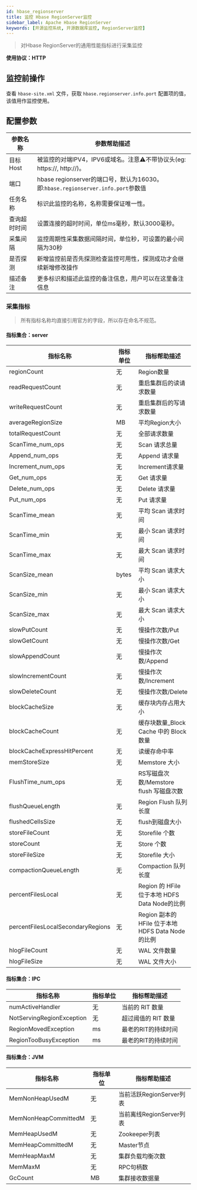 ```yaml
---
id: hbase_regionserver  
title: 监控 Hbase RegionServer监控    
sidebar_label: Apache Hbase RegionServer
keywords: [开源监控系统, 开源数据库监控, RegionServer监控]
---
```

> 对Hbase RegionServer的通用性能指标进行采集监控

**使用协议：HTTP**

## 监控前操作

查看 `hbase-site.xml` 文件，获取 `hbase.regionserver.info.port` 配置项的值，该值用作监控使用。

## 配置参数


| 参数名称     | 参数帮助描述                                                         |
| ------------ |----------------------------------------------------------------|
| 目标Host     | 被监控的对端IPV4，IPV6或域名。注意⚠️不带协议头(eg: https://, http://)。           |
| 端口         | hbase regionserver的端口号，默认为16030。即:`hbase.regionserver.info.port`参数值 |
| 任务名称     | 标识此监控的名称，名称需要保证唯一性。                                            |
| 查询超时时间 | 设置连接的超时时间，单位ms毫秒，默认3000毫秒。                                     |
| 采集间隔     | 监控周期性采集数据间隔时间，单位秒，可设置的最小间隔为30秒                                 |
| 是否探测     | 新增监控前是否先探测检查监控可用性，探测成功才会继续新增修改操作                               |
| 描述备注     | 更多标识和描述此监控的备注信息，用户可以在这里备注信息                                    |

### 采集指标

> 所有指标名称均直接引用官方的字段，所以存在命名不规范。

#### 指标集合：server


| 指标名称             | 指标单位  | 指标帮助描述                                   |
| -------------------- |-------|------------------------------------------|
| regionCount     | 无     | Region数量	                                |
| readRequestCount | 无     | 重启集群后的读请求数量                              |
| writeRequestCount          | 无     | 重启集群后的写请求数量	                             |
| averageRegionSize      | MB    | 平均Region大小	                              |
| totalRequestCount      | 无     | 全部请求数量	                                  |
| ScanTime_num_ops      | 无     | Scan 请求总量	                               |
| Append_num_ops      | 无     | Append 请求量	                              |
| Increment_num_ops      | 无     | Increment请求量	                            |
| Get_num_ops      | 无     | Get 请求量	                                 |
| Delete_num_ops      | 无     | Delete 请求量	                              |
| Put_num_ops      | 无     | Put 请求量	                                 |
| ScanTime_mean      | 无     | 平均 Scan 请求时间	                            |
| ScanTime_min      | 无     | 最小 Scan 请求时间	                            |
| ScanTime_max      | 无     | 最大 Scan 请求时间	                            |
| ScanSize_mean      | bytes | 平均 Scan 请求大小	                     |
| ScanSize_min      | 无     | 最小 Scan 请求大小	                            |
| ScanSize_max      | 无     | 最大 Scan 请求大小	                            |
| slowPutCount      | 无     | 慢操作次数/Put	                               |
| slowGetCount      | 无     | 慢操作次数/Get	                               |
| slowAppendCount      | 无     | 慢操作次数/Append                             |
| slowIncrementCount      | 无     | 慢操作次数/Increment                          |
| slowDeleteCount      | 无     | 慢操作次数/Delete                             |
| blockCacheSize      | 无     | 缓存块内存占用大小	                               |
| blockCacheCount      | 无     | 缓存块数量_Block Cache 中的 Block 数量	           |
| blockCacheExpressHitPercent      | 无     | 读缓存命中率		                         |
| memStoreSize      | 无     | Memstore 大小		            |
| FlushTime_num_ops      | 无     | RS写磁盘次数/Memstore flush 写磁盘次数		                       |
| flushQueueLength      | 无     | Region Flush 队列长度	                              |
| flushedCellsSize      | 无     | flush到磁盘大小	                                |
| storeFileCount      | 无     | 	Storefile 个数	                              |
| storeCount      | 无     | Store 个数		                            |
| storeFileSize      | 无     | Storefile 大小	                            |
| compactionQueueLength      | 无     | Compaction 队列长度	                         |
| percentFilesLocal      | 无     | Region 的 HFile 位于本地 HDFS Data Node的比例	   |
| percentFilesLocalSecondaryRegions      | 无     | Region 副本的 HFile 位于本地 HDFS Data Node的比例	 |
| hlogFileCount      | 无     | WAL 文件数量	                                |
| hlogFileSize      | 无     | WAL 文件大小	                                |

#### 指标集合：IPC


| 指标名称              | 指标单位 | 指标帮助描述        |
| --------------------- | ------ | ------------------- |
| numActiveHandler              | 无      | 当前的 RIT 数量     |
| NotServingRegionException | 无      | 超过阈值的 RIT 数量 |
| RegionMovedException          | ms     | 最老的RIT的持续时间 |
| RegionTooBusyException          | ms     | 最老的RIT的持续时间 |

#### 指标集合：JVM


| 指标名称                | 指标单位 | 指标帮助描述             |
| ----------------------- | ----- | ------------------------ |
| MemNonHeapUsedM       | 无    | 当前活跃RegionServer列表 |
| MemNonHeapCommittedM       | 无    | 当前离线RegionServer列表 |
| MemHeapUsedM         | 无    | Zookeeper列表            |
| MemHeapCommittedM          | 无    | Master节点               |
| MemHeapMaxM | 无     | 集群负载均衡次数         |
| MemMaxM        | 无     | RPC句柄数                |
| GcCount           | MB    | 集群接收数据量           |

